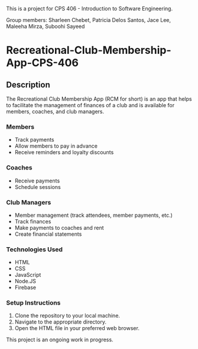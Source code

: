 This is a project for CPS 406 - Introduction to Software Engineering.

Group members: Sharleen Chebet, Patricia Delos Santos, Jace Lee, Maleeha Mirza, Suboohi Sayeed

# Recreational-Club-Membership-App-CPS-406
## Description
The Recreational Club Membership App (RCM for short) is an app that helps to facilitate the management of finances of a club and is available for members, coaches, and club managers.
### Members
- Track payments
- Allow members to pay in advance
- Receive reminders and loyalty discounts 
### Coaches
- Receive payments
- Schedule sessions
### Club Managers
- Member management (track attendees, member payments, etc.)
- Track finances
- Make payments to coaches and rent
- Create financial statements
### Technologies Used
- HTML
- CSS
- JavaScript
- Node.JS
- Firebase
### Setup Instructions
1. Clone the repository to your local machine.
2. Navigate to the appropriate directory.
3. Open the HTML file in your preferred web browser.
  


This project is an ongoing work in progress.


